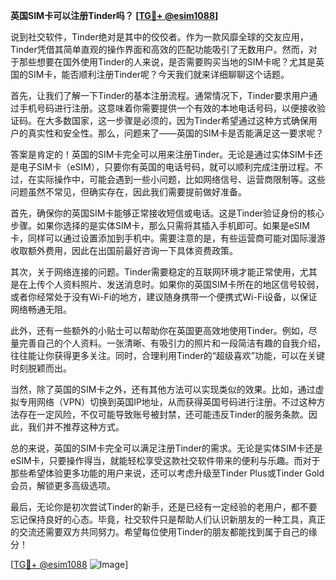 **英国SIM卡可以注册Tinder吗？ [[TG💪+ @esim1088](https://t.me/s/esim1088)]**

说到社交软件，Tinder绝对是其中的佼佼者。作为一款风靡全球的交友应用，Tinder凭借其简单直观的操作界面和高效的匹配功能吸引了无数用户。然而，对于那些想要在国外使用Tinder的人来说，是否需要购买当地的SIM卡呢？尤其是英国的SIM卡，能否顺利注册Tinder呢？今天我们就来详细聊聊这个话题。

首先，让我们了解一下Tinder的基本注册流程。通常情况下，Tinder要求用户通过手机号码进行注册。这意味着你需要提供一个有效的本地电话号码，以便接收验证码。在大多数国家，这一步骤是必须的，因为Tinder希望通过这种方式确保用户的真实性和安全性。那么，问题来了——英国的SIM卡是否能满足这一要求呢？

答案是肯定的！英国的SIM卡完全可以用来注册Tinder。无论是通过实体SIM卡还是电子SIM卡（eSIM），只要你有英国的电话号码，就可以顺利完成注册过程。不过，在实际操作中，可能会遇到一些小问题，比如网络信号、运营商限制等。这些问题虽然不常见，但确实存在，因此我们需要提前做好准备。

首先，确保你的英国SIM卡能够正常接收短信或电话。这是Tinder验证身份的核心步骤。如果你选择的是实体SIM卡，那么只需将其插入手机即可。如果是eSIM卡，同样可以通过设置添加到手机中。需要注意的是，有些运营商可能对国际漫游收取额外费用，因此在出国前最好咨询一下具体资费政策。

其次，关于网络连接的问题。Tinder需要稳定的互联网环境才能正常使用，尤其是在上传个人资料照片、发送消息时。如果你的英国SIM卡所在的地区信号较弱，或者你经常处于没有Wi-Fi的地方，建议随身携带一个便携式Wi-Fi设备，以保证网络畅通无阻。

此外，还有一些额外的小贴士可以帮助你在英国更高效地使用Tinder。例如，尽量完善自己的个人资料。一张清晰、有吸引力的照片和一段简洁有趣的自我介绍，往往能让你获得更多关注。同时，合理利用Tinder的“超级喜欢”功能，可以在关键时刻脱颖而出。

当然，除了英国的SIM卡之外，还有其他方法可以实现类似的效果。比如，通过虚拟专用网络（VPN）切换到英国IP地址，从而获得英国号码进行注册。不过这种方法存在一定风险，不仅可能导致账号被封禁，还可能违反Tinder的服务条款。因此，我们并不推荐这种方式。

总的来说，英国的SIM卡完全可以满足注册Tinder的需求。无论是实体SIM卡还是eSIM卡，只要操作得当，就能轻松享受这款社交软件带来的便利与乐趣。而对于那些希望体验更多功能的用户来说，还可以考虑升级至Tinder Plus或Tinder Gold会员，解锁更多高级选项。

最后，无论你是初次尝试Tinder的新手，还是已经有一定经验的老用户，都不要忘记保持良好的心态。毕竟，社交软件只是帮助人们认识新朋友的一种工具，真正的交流还需要双方共同努力。希望每位使用Tinder的朋友都能找到属于自己的缘分！

[[TG💪+ @esim1088](https://t.me/s/esim1088) ![Image](https://i.postimg.cc/4NQfJmqS/Snipaste-2025-05-13-00-14-12.png)]